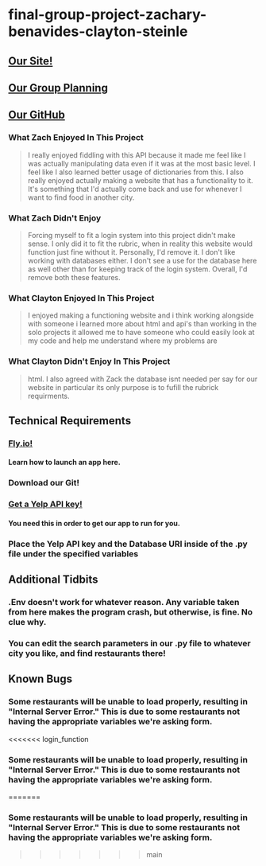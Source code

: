 # final-group-project-zachary-benavides-clayton-steinle
## [Our Site!](https://long-silence-6282.fly.dev/)
## [Our Group Planning](https://docs.google.com/document/d/1wktLUF536iGVRlM_Io-guxi5iHgNSC44LhCqXgNwNW4/edit?usp=sharing)
## [Our GitHub](https://github.com/Mothraguy/final-group-project-zachary-benavides-clayton-steinle)
### What Zach Enjoyed In This Project
> I really enjoyed fiddling with this API because it made me feel like I was actually manipulating data even if it was at the most basic level. I feel like I also learned better usage of dictionaries from this.
> I also really enjoyed actually making a website that has a functionality to it. It's something that I'd actually come back and use for whenever I want to find food in another city.
### What Zach Didn't Enjoy
> Forcing myself to fit a login system into this project didn't make sense. I only did it to fit the rubric, when in reality this website would function just fine without it. Personally, I'd remove it.
> I don't like working with databases either. I don't see a use for the database here as well other than for keeping track of the login system. Overall, I'd remove both these features.
### What Clayton Enjoyed In This Project
> I enjoyed making a functioning website and i think working alongside with someone i learned
more about html and api's than working in the solo projects it allowed me to have someone who
could easily look at my code and help me understand where my problems are
### What Clayton Didn't Enjoy In This Project
> html.
>I also agreed with Zack the database isnt needed per say for our website in particular its only
purpose is to fufill the rubrick requirments.
## Technical Requirements
### [Fly.io!](https://fly.io/)
#### Learn how to launch an app here.
### Download our Git!
### [Get a Yelp API key!](https://www.yelp.com/developers/v3/manage_app)
#### You need this in order to get our app to run for you.
### Place the Yelp API key and the Database URI inside of the .py file under the specified variables


## Additional Tidbits
### .Env doesn't work for whatever reason. Any variable taken from here makes the program crash, but otherwise, is fine. No clue why.
### You can edit the search parameters in our .py file to whatever city you like, and find restaurants there!
## Known Bugs
### Some restaurants will be unable to load properly, resulting in "Internal Server Error." This is due to some restaurants not having the appropriate variables we're asking form.
<<<<<<< login_function
### Some restaurants will be unable to load properly, resulting in "Internal Server Error." This is due to some restaurants not having the appropriate variables we're asking form.
=======
### Some restaurants will be unable to load properly, resulting in "Internal Server Error." This is due to some restaurants not having the appropriate variables we're asking form.
>>>>>>> main
